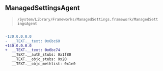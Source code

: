 ## ManagedSettingsAgent

> `/System/Library/Frameworks/ManagedSettings.framework/ManagedSettingsAgent`

```diff

-130.0.0.0.0
-  __TEXT.__text: 0x6bc60
+140.0.0.0.0
+  __TEXT.__text: 0x6bc74
   __TEXT.__auth_stubs: 0x1f80
   __TEXT.__objc_stubs: 0x20
   __TEXT.__objc_methlist: 0x1e0

```
